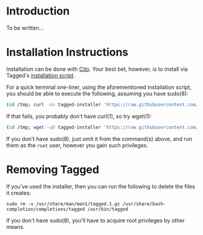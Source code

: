 # Introduction

To be written...

# Installation Instructions

Installation can be done with [Cito](https://github.com/terminalforlife/Extra/blob/master/source/cito). Your best bet, however, is to install via Tagged's [installation script](https://github.com/terminalforlife/Extra/blob/master/source/tagged/tagged-installer).

For a quick terminal one-liner, using the aforementioned installation script, you should be able to execute the following, assuming you have sudo(8):

```sh
(cd /tmp; curl -so tagged-installer 'https://raw.githubusercontent.com/terminalforlife/Extra/master/source/tagged/tagged-installer' && sudo \sh tagged-installer; rm tagged-installer)
```

If that fails, you probably don't have curl(1), so try wget(1):

```sh
(cd /tmp; wget -qO tagged-installer 'https://raw.githubusercontent.com/terminalforlife/Extra/master/source/tagged/tagged-installer' && sudo \sh tagged-installer; rm tagged-installer)
```

If you don't have sudo(8), just omit it from the command(s) above, and run them as the `root` user, however you gain such privileges.

# Removing Tagged

If you've used the installer, then you can run the following to delete the files it creates:

```
sudo rm -v /usr/share/man/man1/tagged.1.gz /usr/share/bash-completion/completions/tagged /usr/bin/tagged
```

If you don't have sudo(8), you'll have to acquire root privileges by other means.
